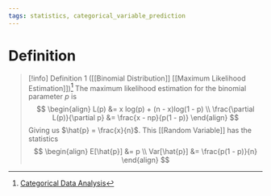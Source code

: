 ```yaml
---
tags: statistics, categorical_variable_prediction
---
```


# Definition

> [!info] Definition 1 ([[Binomial Distribution]] [[Maximum Likelihood Estimation]])[^1]
> The maximum likelihood estimation for the binomial parameter $p$ is
> $$
> \begin{align}
> L(p) &= x log(p) + (n - x)log(1 - p) \\
> \frac{\partial L(p)}{\partial p} &= \frac{x - np}{p(1 - p)}
> \end{align}
> $$
> Giving us $\hat{p} = \frac{x}{n}$. This [[Random Variable]] has the statistics
> $$
> \begin{align}
> E[\hat{p}] &= p \\
> Var[\hat{p}] &= \frac{p(1 - p)}{n}
> \end{align}
> $$

[^1]: [Categorical Data Analysis](zotero://open-pdf/library/items/JZKRKD5L?page=28)